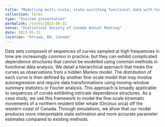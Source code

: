 ```yaml
---
title: "Modelling multi-scale, state-switching functional data with hidden Markov models"
collection: talks
type: "Invited presentation"
permalink: /talks/2023-05-31
venue: "Statistical Society of Canada Annual Meeting"
date: 2023-05-31
location: "Ottawa, ON, Canada"
---
```


Data sets composed of sequences of curves sampled at high frequencies in time are increasingly common in practice, but they can exhibit complicated dependence structures that cannot be modelled using common methods in functional data analysis. We detail a hierarchical approach that treats the curves as observations from a hidden Markov model. The distribution of each curve is then defined by another fine-scale model that may involve autoregression and require data transformations using moving-window summary statistics or Fourier analysis. This approach is broadly applicable to sequences of curves exhibiting intricate dependence structures. As a case study, we use this framework to model the fine-scale kinematic movements of a northern resident killer whale (Orcinus orca) off the western coast of Canada. Through simulations, we show that our model produces more interpretable state estimation and more accurate parameter estimates compared to existing methods.
